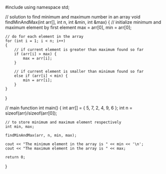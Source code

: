 #include <iostream>
using namespace std;

//  solution to find minimum and maximum number in an array
void findMinAndMax(int arr[], int n, int &min, int &max)
{
	// initialize minimum and maximum element by first element
	max = arr[0], min = arr[0];

	// do for each element in the array
	for (int i = 1; i < n; i++)
	{
		// if current element is greater than maximum found so far
		if (arr[i] > max) {
			max = arr[i];
		}

		// if current element is smaller than minimum found so far
		else if (arr[i] < min) {
			min = arr[i];
		}
	}
}

// main function
int main()
{
	int arr[] = { 5, 7, 2, 4, 9, 6 };
	int n = sizeof(arr)/sizeof(arr[0]);

	// to store minimum and maximum element respectively
	int min, max;

	findMinAndMax(arr, n, min, max);

	cout << "The minimum element in the array is " << min << '\n';
	cout << "The maximum element in the array is " << max;

	return 0;
}
